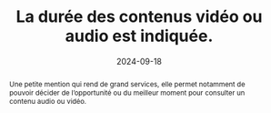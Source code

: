 ---
title: La durée des contenus vidéo ou audio est indiquée. 
abstract: Une petite mention qui rend de grand services, elle permet notamment de pouvoir décider de l’opportunité ou du meilleur moment pour consulter un contenu audio ou vidéo.
categories: 
    - "Images et médias"
agrege: O4118-E029
opquast: '4 118'
indiceebook: '29'
description: "Règle n° 029"
before: "028"
weight: "029"
after: "030"
actif: '1'
layout: rules
date: 2024-09-18
tags: 
    - "Accessibilité"
    - ""
objectif: 
    - "Informer l'utilisateur afin qu'il puisse décider en connaissance de cause de consulter ou de télécharger ou non le contenu concerné."
    - "Rendre accessibles  des contenus aux lectrices et lecteurs handicapées"
Meo: 
    - "Accompagner chaque contenu vidéo ou audio de la mention de sa durée."
Controle: 
    - "Vérifier que la durée de chaque contenu audio ou vidéo est indiquée avant la consultation de celui-ci."
    - "Contrôler que la durée indiquée correspond à la durée réelle, ou qu'il s'agit d'un ordre de grandeur suffisant."
epubcheck: false
ace: false
humancheck: true
ReadiumGoToolkit: 
Source: 
    - "Opquast"
Referentiel: 
    - ""
steps: 
    - "Projet éditorial"
---